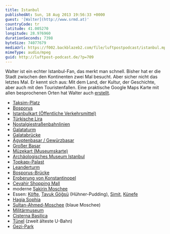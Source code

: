 ```yaml
---
title: Istanbul
publishedAt: Sun, 18 Aug 2013 19:56:33 +0000
guest: '[Walter](http://www.srmd.at)'
countryCode: tr
latitude: 41.005270
longitude: 28.976960
durationSeconds: 7398
byteSize: 74077679
mediaUrl: https://f002.backblazeb2.com/file/luftpostpodcast/istanbul.mp3
mimeType: audio/mpeg
guid: http://luftpost-podcast.de/?p=709
---
```


Walter ist ein echter Istanbul-Fan, das merkt man schnell. Bisher hat er die Stadt zwischen den Kontinenten zwei Mal besucht. Aber sicher nicht das letztes Mal. Er kennt sich aus: Mit dem Land, der Kultur, der Geschichte, aber auch mit den Touristenfallen. Eine praktische Google Maps Karte mit allen besprochenen Orten hat Walter auch [erstellt](https://maps.google.com/maps/ms?ie=UTF&msa=0&msid=207057797894560592346.0004e402d4ea87cafd1f7&dg=feature).

- [Taksim-Platz](http://de.wikipedia.org/wiki/Taksim-Platz)
- [Bosporus](http://de.wikipedia.org/wiki/Bosporus)
- [Istanbulkart (Öffentliche Verkehrsmittel)](http://istanbul-tourist-information.com/wissenswertes-uber-istanbul/wichtige-reiseinfos-und-nutzliches-zu-istanbul/offentliche-verkehrsmittel-in-istanbul)
- [Türkische Lira](http://de.wikipedia.org/wiki/T%C3%BCrkische%5FLira)
- [Nostalgiestraßenbahnlinien](http://de.wikipedia.org/wiki/%C4%B0stanbul%5FUla%C5%9F%C4%B1m#Die%5FNostalgiestra.C3.9Fenbahnlinien%5FT3%5Fund%5FT5)
- [Galataturm](http://de.wikipedia.org/wiki/Galataturm)
- [Galatabrücke](http://de.wikipedia.org/wiki/Galatabr%C3%BCcke)
- [Ägyptenbasar / Gewürzbasar](http://www.tripadvisor.de/Attraction%5FReview-g293974-d294546-Reviews-Egyptian%5FBazaar-Istanbul.html)
- [Großer Basar](http://de.wikipedia.org/wiki/Gro%C3%9Fer%5FBasar)
- [Müzekart (Museumskarte)](http://istanbul-tourist-information.com/muzekart-ihr-museumspass-fur-istanbul)
- [Archäologisches Museum Istanbul](http://de.wikipedia.org/wiki/Arch%C3%A4ologisches%5FMuseum%5FIstanbul)
- [Topkapı-Palast](http://de.wikipedia.org/wiki/Topkap%C4%B1-Palast)
- [Leanderturm](http://de.wikipedia.org/wiki/Leanderturm)
- [Bosporus-Brücke](http://de.wikipedia.org/wiki/Bosporus-Br%C3%BCcke)
- [Eroberung von Konstantinopel](http://de.wikipedia.org/wiki/Eroberung%5Fvon%5FKonstantinopel%5F%281453%29)
- [Cevahir Shopping Mall](http://de.wikipedia.org/wiki/Cevahir%5FShopping%5FMall)
- moderne [Şakirin Moschee](http://istanbul-tourist-information.com/erlebnisse-in-istanbul/sehenswurdigkeiten-in-istanbul/gotteshauser-in-istanbul/moscheen-in-istanbul/sakirin-moschee)
- Essen: [Köfte](http://de.wikipedia.org/wiki/K%C3%B6fte), [Tavuk Göğsü](http://de.wikipedia.org/wiki/Tavuk%5FG%C3%B6%C4%9Fs%C3%BC) (Hühner-Pudding), [Simit](http://de.wikipedia.org/wiki/Simit), [Künefe](http://de.wikipedia.org/wiki/Kaday%C4%B1f)
- [Hagia Sophia](http://de.wikipedia.org/wiki/Hagia%5FSophia)
- [Sultan-Ahmed-Moschee](http://de.wikipedia.org/wiki/Sultan-Ahmed-Moschee) (blaue Moschee)
- [Militärmuseum](http://istanbul-tourist-information.com/erlebnisse-in-istanbul/museen-in-istanbul/militarmuseum-askeri-muzesi)
- [Cisterna Basilica](http://de.wikipedia.org/wiki/Cisterna%5FBasilica)
- [Tünel](http://de.wikipedia.org/wiki/T%C3%BCnel) (zweit älteste U-Bahn)
- [Gezi-Park](http://de.wikipedia.org/wiki/Gezi-Park)
